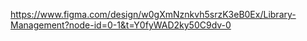 https://www.figma.com/design/w0gXmNznkvh5srzK3eB0Ex/Library-Management?node-id=0-1&t=Y0fyWAD2ky50C9dv-0

